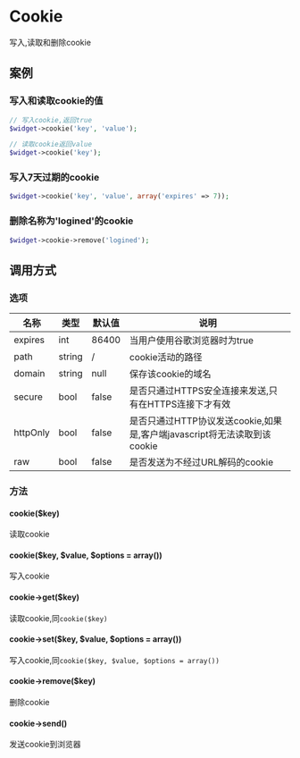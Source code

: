 Cookie
======

写入,读取和删除cookie

案例
----

### 写入和读取cookie的值
```php
// 写入cookie,返回true
$widget->cookie('key', 'value');

// 读取cookie返回value
$widget->cookie('key');
```

### 写入7天过期的cookie
```php
$widget->cookie('key', 'value', array('expires' => 7));
```

### 删除名称为'logined'的cookie
```php
$widget->cookie->remove('logined');
```

调用方式
-------

### 选项

| 名称      | 类型      | 默认值    | 说明                                                                      |
|-----------|-----------|-----------|---------------------------------------------------------------------------|
| expires   | int       | 86400     | 当用户使用谷歌浏览器时为true                                              |
| path      | string    | /         | cookie活动的路径                                                          |
| domain    | string    | null      | 保存该cookie的域名                                                        |
| secure    | bool      | false     | 是否只通过HTTPS安全连接来发送,只有在HTTPS连接下才有效                     |
| httpOnly  | bool      | false     | 是否只通过HTTP协议发送cookie,如果是,客户端javascript将无法读取到该cookie  |
| raw       | bool      | false     | 是否发送为不经过URL解码的cookie                                           |

### 方法

#### cookie($key)
读取cookie

#### cookie($key, $value, $options = array())
写入cookie

#### cookie->get($key)
读取cookie,同`cookie($key)`

#### cookie->set($key, $value, $options = array())
写入cookie,同`cookie($key, $value, $options = array())`

#### cookie->remove($key)
删除cookie

#### cookie->send()
发送cookie到浏览器

